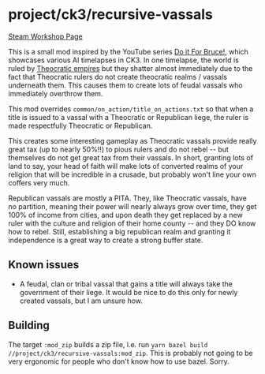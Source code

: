 # project/ck3/recursive-vassals

[Steam Workshop Page]

This is a small mod inspired by the YouTube series [Do it For Bruce!], which showcases various AI timelapses in CK3. In one timelapse, the world is ruled by [Theocratic empires][Theocratic Government] but they shatter almost immediately due to the fact that Theocratic rulers do not create theocratic realms / vassals underneath them. This causes them to create lots of feudal vassals who immediately overthrow them.

This mod overrides `common/on_action/title_on_actions.txt` so that when a title is issued to a vassal with a Theocratic or Republican liege, the ruler is made respectfully Theocratic or Republican.

This creates some interesting gameplay as Theocratic vassals provide really great tax (up to nearly 50%!!) to pious rulers and do not rebel -- but themselves do not get great tax from their vassals. In short, granting lots of land to say, your head of faith will make lots of converted realms of your religion that will be incredible in a crusade, but probably won't line your own coffers very much.

Republican vassals are mostly a PITA. They, like Theocratic vassals, have no partition, meaning their power will nearly always grow over time, they get 100% of income from cities, and upon death they get replaced by a new ruler with the culture and religion of their home county -- and they DO know how to rebel. Still, establishing a big republican realm and granting it independence is a great way to create a strong buffer state.

[Steam Workshop Page]: https://steamcommunity.com/sharedfiles/filedetails/?id=2775158644
[Do it For Bruce!]: https://www.youtube.com/watch?v=5qo4cqtyjuE
[Theocratic Government]: https://ck3.paradoxwikis.com/Government#Theocracy

## Known issues

 - A feudal, clan or tribal vassal that gains a title will always take the government of their liege. It would be nice to do this only for newly created vassals, but I am unsure how.

 ## Building

 The target `:mod_zip` builds a zip file, i.e. run `yarn bazel build //project/ck3/recursive-vassals:mod_zip`. This is probably not going to be very ergonomic for people who don't know how to use bazel. Sorry.